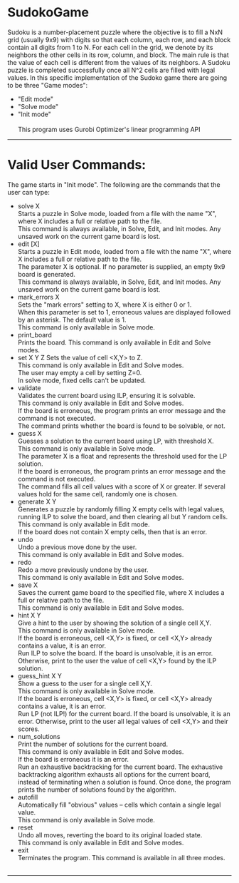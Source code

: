 # SudokoGame
Sudoku is a number-placement puzzle where the objective is to fill a NxN grid (usually 9x9) with digits so that each column, each row, and each block contain all digits from 1 to N. For each cell in the grid, we denote by its neighbors the other cells in its row, column, and block. The main rule is that the value of each cell is different from the values of its neighbors. A Sudoku puzzle is completed successfully once all N^2 cells are filled with legal values.
In this specific implementation of the Sudoko game there are going to be three "Game modes":<br />
- "Edit mode" <br />
- "Solve mode" <br />
- "Init mode" <br /> <br />
This program uses Gurobi Optimizer's linear programming API <br />

_________________________________________________________________________________________________________________________________________________________________________________
# Valid User Commands: <br />
The game starts in "Init mode". The following are the commands that the user can type:<br />
- solve X <br />
Starts a puzzle in Solve mode, loaded from a file with the name "X", where X includes a full or relative path to the file.<br />
This command is always available, in Solve, Edit, and Init modes. Any unsaved work on the current game board is lost.
- edit [X] <br />
Starts a puzzle in Edit mode, loaded from a file with the name "X", where X includes a full or relative path to the file. <br />
The parameter X is optional. If no parameter is supplied, an empty 9x9 board is generated.<br />
This command is always available, in Solve, Edit, and Init modes. Any unsaved work on the current game board is lost.
- mark_errors X <br />
Sets the "mark errors" setting to X, where X is either 0 or 1. <br />
When this parameter is set to 1, erroneous values are displayed followed by an asterisk. The default value is 1. <br />
This command is only available in Solve mode.
- print_board <br />
Prints the board. This command is only available in Edit and Solve modes.
- set X Y Z
Sets the value of cell <X,Y> to Z. <br />
This command is only available in Edit and Solve modes.<br />
The user may empty a cell by setting Z=0. <br />
In solve mode, fixed cells can't be updated. <br />
- validate <br />
Validates the current board using ILP, ensuring it is solvable. <br />
This command is only available in Edit and Solve modes. <br />
If the board is erroneous, the program prints an error message and the command is not executed.<br />
The command prints whether the board is found to be solvable, or not.
- guess X <br />
Guesses a solution to the current board using LP, with threshold X. <br />
This command is only available in Solve mode. <br />
The parameter X is a float and represents the threshold used for the LP solution. <br />
If the board is erroneous, the program prints an error message and the command is not executed. <br />
The command fills all cell values with a score of X or greater. If several values hold for the same cell, randomly one is chosen. <br />
- generate X Y <br />
Generates a puzzle by randomly filling X empty cells with legal values, running ILP to solve the board, and then clearing all but Y random cells.<br />
This command is only available in Edit mode. <br />
If the board does not contain X empty cells, then that is an error. <br />
- undo <br />
Undo a previous move done by the user. <br />
This command is only available in Edit and Solve modes. <br />
- redo <br />
Redo a move previously undone by the user. <br />
This command is only available in Edit and Solve modes.<br />
- save X <br />
Saves the current game board to the specified file, where X includes a full or relative path to the file. <br />
This command is only available in Edit and Solve modes. <br />
- hint X Y <br />
Give a hint to the user by showing the solution of a single cell X,Y. <br />
This command is only available in Solve mode. <br />
If the board is erroneous, cell <X,Y> is fixed, or cell <X,Y> already contains a value, it is an error. <br />
Run ILP to solve the board. If the board is unsolvable, it is an error. Otherwise, print to the user the value of cell <X,Y> found by the ILP solution. <br />
- guess_hint X Y <br />
Show a guess to the user for a single cell X,Y. <br />
This command is only available in Solve mode. <br />
If the board is erroneous, cell <X,Y> is fixed, or cell <X,Y> already contains a value, it is an error. <br />
Run LP (not ILP!) for the current board. If the board is unsolvable, it is an error. Otherwise, print to the user all legal values of cell <X,Y> and their scores.
- num_solutions <br />
Print the number of solutions for the current board.<br />
This command is only available in Edit and Solve modes.<br />
If the board is erroneous it is an error.<br />
Run an exhaustive backtracking for the current board. The exhaustive backtracking algorithm exhausts all options for the current board, instead of terminating when a solution is found. Once done, the program prints the number of solutions found by the algorithm. <br />
- autofill <br />
Automatically fill "obvious" values – cells which contain a single legal value. <br />
This command is only available in Solve mode. <br />
- reset <br />
Undo all moves, reverting the board to its original loaded state. <br />
This command is only available in Edit and Solve modes. <br />
- exit <br />
Terminates the program. This command is available in all three modes. <br /> <br />
_________________________________________________________________________________________________________________________________________________________________________________
